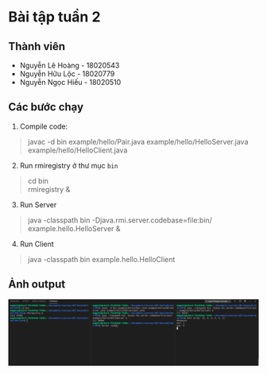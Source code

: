 # Bài tập tuần 2

## Thành viên
* Nguyễn Lê Hoàng - 18020543
* Nguyễn Hữu Lộc - 18020779
* Nguyễn Ngọc Hiếu - 18020510
  
## Các bước chạy

1. Compile code:

> javac -d bin example/hello/Pair.java example/hello/HelloServer.java example/hello/HelloClient.java


2. Run rmiregistry ở thư mục `bin`
> cd bin  
> rmiregistry &

3. Run Server
> java -classpath bin -Djava.rmi.server.codebase=file:bin/ example.hello.HelloServer &

4. Run Client
> java  -classpath bin example.hello.HelloClient

## Ảnh output

![Output](./img/KTHDV_W2.png)